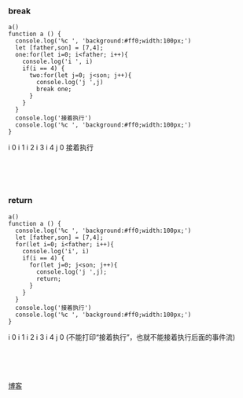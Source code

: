 ﻿### break

```
a()
function a () {
  console.log('%c ', 'background:#ff0;width:100px;')
  let [father,son] = [7,4];
  one:for(let i=0; i<father; i++){
    console.log('i ', i)
    if(i == 4) {
      two:for(let j=0; j<son; j++){
        console.log('j ',j)
        break one;
      }
    }
  }
  console.log('接着执行')
  console.log('%c ', 'background:#ff0;width:100px;') 
}
```

i 0
i 1
i 2
i 3
i 4
j 0
接着执行

<br/><br/><br/>


### return

```
a()
function a () {
  console.log('%c ', 'background:#ff0;width:100px;')
  let [father,son] = [7,4];
  for(let i=0; i<father; i++){
    console.log('i', i)
    if(i == 4) {
      for(let j=0; j<son; j++){
        console.log('j ',j);
        return;
      }
    }
  }
  console.log('接着执行')
  console.log('%c ', 'background:#ff0;width:100px;')
}
```

i 0
i 1
i 2
i 3
i 4
j 0
(不能打印“接着执行”，也就不能接着执行后面的事件流)

<br/><br/><br/>

[博客](https://www.cnblogs.com/lgyong/p/12493894.html)